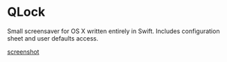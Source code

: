 # QLock

Small screensaver for OS X written entirely in Swift. Includes configuration sheet and user defaults access.

[screenshot]

[screenshot]: https://github.com/tbrek/qlock/images/preview.png "Screenshot"